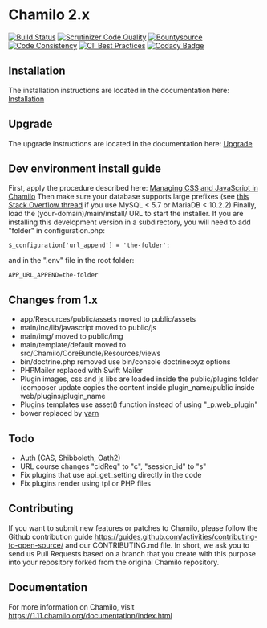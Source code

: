 # Chamilo 2.x

[![Build Status](https://travis-ci.org/chamilo/chamilo-lms.svg?branch=master)](https://travis-ci.org/chamilo/chamilo-lms)
[![Scrutinizer Code Quality](https://scrutinizer-ci.com/g/chamilo/chamilo-lms/badges/quality-score.png?b=master)](https://scrutinizer-ci.com/g/chamilo/chamilo-lms/?branch=master)
[![Bountysource](https://www.bountysource.com/badge/team?team_id=12439&style=raised)](https://www.bountysource.com/teams/chamilo?utm_source=chamilo&utm_medium=shield&utm_campaign=raised)
[![Code Consistency](https://squizlabs.github.io/PHP_CodeSniffer/analysis/chamilo/chamilo-lms/grade.svg)](http://squizlabs.github.io/PHP_CodeSniffer/analysis/chamilo/chamilo-lms/)
[![CII Best Practices](https://bestpractices.coreinfrastructure.org/projects/166/badge)](https://bestpractices.coreinfrastructure.org/projects/166)
[![Codacy Badge](https://api.codacy.com/project/badge/Grade/88e934aab2f34bb7a0397a6f62b078b2)](https://www.codacy.com/app/chamilo/chamilo-lms?utm_source=github.com&utm_medium=referral&utm_content=chamilo/chamilo-lms&utm_campaign=badger)

## Installation

The installation instructions are located in the documentation here:
[Installation](documentation/installation_guide.html)

## Upgrade
The upgrade instructions are located in the documentation here:
 [Upgrade](app/Resources/docs/upgrade.md)
 
## Dev environment install guide

First, apply the procedure described here: [Managing CSS and JavaScript in Chamilo](assets/README.md)
Then make sure your database supports large prefixes (see [this Stack Overflow thread](https://stackoverflow.com/questions/43379717/how-to-enable-large-index-in-mariadb-10/43403017#43403017) if you use MySQL < 5.7 or MariaDB < 10.2.2)
Finally, load the (your-domain)/main/install/ URL to start the installer.
If you are installing this development version in a subdirectory, you will need to add "folder" in configuration.php:
```
$_configuration['url_append'] = 'the-folder';
```
and in the ".env" file in the root folder:
```
APP_URL_APPEND=the-folder
```

## Changes from 1.x

* app/Resources/public/assets moved to public/assets
* main/inc/lib/javascript moved to public/js
* main/img/ moved to public/img
* main/template/default moved to src/Chamilo/CoreBundle/Resources/views
* bin/doctrine.php removed use bin/console doctrine:xyz options
* PHPMailer replaced with Swift Mailer
* Plugin images, css and js libs are loaded inside the public/plugins folder
  (composer update copies the content inside plugin_name/public inside web/plugins/plugin_name
* Plugins templates use asset() function instead of using "_p.web_plugin"
* bower replaced by [yarn](https://yarnpkg.com)


## Todo
* Auth (CAS, Shibboleth, Oath2)
* URL course changes "cidReq" to "c", "session_id" to "s"
* Fix plugins that use api_get_setting directly in the code
* Fix plugins render using tpl or PHP files

## Contributing

If you want to submit new features or patches to Chamilo, please follow the
Github contribution guide https://guides.github.com/activities/contributing-to-open-source/
and our CONTRIBUTING.md file.
In short, we ask you to send us Pull Requests based on a branch that you create
with this purpose into your repository forked from the original Chamilo repository.

## Documentation

For more information on Chamilo, visit https://1.11.chamilo.org/documentation/index.html
